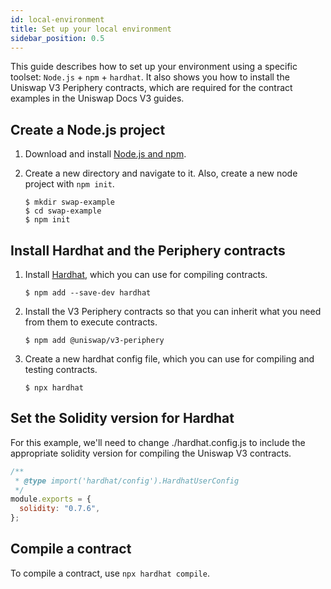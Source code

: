 ```yaml
---
id: local-environment
title: Set up your local environment
sidebar_position: 0.5
---
```


This guide describes how to set up your environment using a specific toolset: `Node.js` + `npm` + `hardhat`. It also shows you how to install the Uniswap V3 Periphery contracts, which are required for the contract examples in the Uniswap Docs V3 guides. 


## Create a Node.js project

1. Download and install [Node.js and npm](https://docs.npmjs.com/downloading-and-installing-node-js-and-npm).

2. Create a new directory and navigate to it. Also, create a new node project with `npm init`.

   ```
   $ mkdir swap-example
   $ cd swap-example
   $ npm init
   ```

## Install Hardhat and the Periphery contracts

1. Install [Hardhat](https://hardhat.org/), which you can use for compiling contracts.

   ```
   $ npm add --save-dev hardhat
   ```

2. Install the V3 Periphery contracts so that you can inherit what you need from them to execute contracts.

   ```
   $ npm add @uniswap/v3-periphery
   ```

3. Create a new hardhat config file, which you can use for compiling and testing contracts.

   ```
   $ npx hardhat
   ```

## Set the Solidity version for Hardhat

For this example, we'll need to change ./hardhat.config.js to include the appropriate solidity version for compiling the Uniswap V3 contracts.

```js
/**
 * @type import('hardhat/config').HardhatUserConfig
 */
module.exports = {
  solidity: "0.7.6",
};
```

## Compile a contract

To compile a contract, use `npx hardhat compile`.
